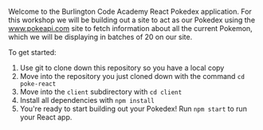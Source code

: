 Welcome to the Burlington Code Academy React Pokedex application. For this workshop we will be building out a site to act as our Pokedex using the www.pokeapi.com site to fetch information about all the current Pokemon, which we will be displaying in batches of 20 on our site.

To get started:
 1. Use git to clone down this repository so you have a local copy
 2. Move into the repository you just cloned down with the command `cd poke-react`
 3. Move into the `client` subdirectory with `cd client`
 4. Install all dependencies with `npm install`
 5. You're ready to start building out your Pokedex! Run `npm start` to run your React app.
